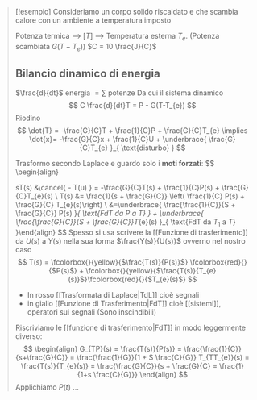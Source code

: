 >[!esempio]
>Consideriamo un corpo solido riscaldato e che scambia calore con un ambiente a temperatura imposto
>
> Potenza termica --> [$T$] -->  Temperatura esterna $T_e$. (Potenza scambiata $G(T-T_e)$)
> $C = 10 \frac{J}{C}$
> 
>  ## Bilancio dinamico di energia
>  $\frac{d}{dt}$ energia $= \sum$ potenze
>   Da cui il sistema dinamico
>   $$
> C \frac{d}{dt}T  = P - G(T-T_{e})
>$$
>Riodino
> $$
> \dot{T} = -\frac{G}{C}T + \frac{1}{C}P + \frac{G}{C}T_{e} \implies \dot{x}= -\frac{G}{C}x + \frac{1}{C}U + \underbrace{ \frac{G}{C}T_{e} }_{ \text{disturbo} }
>$$
>
>Trasformo secondo Laplace e guardo solo i **moti forzati**:
> $$
> \begin{align}
>
> sT(s) &\cancel{ - T(u) } = -\frac{G}{C}T(s) + \frac{1}{C}P(s) + \frac{G}{C}T_{e}(s) \\
>T(s) &= \frac{1}{s + \frac{G}{C}} \left( \frac{1}{C} P(s) + \frac{G}{C} T_{e}(s)\right) \\
>&=\underbrace{ \frac{\frac{1}{C}}{S + \frac{G}{C}} P(s) }_{ \text{FdT da $P$ a $T$} } + \underbrace{ \frac{\frac{G}{C}}{S + \frac{G}{C}}T_{e}(s) }_{ \text{FdT da $T_{1}$ a $T$} }\end{align}
>$$
>Spesso si usa scrivere la [[Funzione di trasferimento]] da $U(s)$ a $Y(s)$ nella sua forma $\frac{Y(s)}{U(s)}$ ovverno nel nostro caso
> $$
> T(s) = \fcolorbox{}{yellow}{$\frac{T(s)}{P(s)}$} \fcolorbox{red}{}{$P(s)$} + \fcolorbox{}{yellow}{$\frac{T(s)}{T_{e}(s)}$}\fcolorbox{red}{}{$T_{e}(s)$}
>$$
>- In rosso [[Trasformata di Laplace|TdL]] cioè segnali
> - in giallo [[Funzione di Trasferimento|FdT]] cioè [[sistemi]], operatori sui segnali (Sono inscindibili)
>
>
>Riscriviamo le [[funzione di trasferimento|FdT]] in modo leggermente diverso:
> $$
> \begin{align}
>G_{TP}(s) = \frac{T(s)}{P(s)} = \frac{\frac{1}{C}}{s+\frac{G}{C}} = \frac{\frac{1}{G}}{1 + S \frac{C}{G}}
>T_{TT_{e}}(s) = \frac{T(s)}{T_{e}(s)} = \frac{\frac{G}{C}}{s + \frac{G}{C} = \frac{1}{1+s \frac{C}{G}}} 
>\end{align}
>$$
>Applichiamo $P(t)$ ...
>



